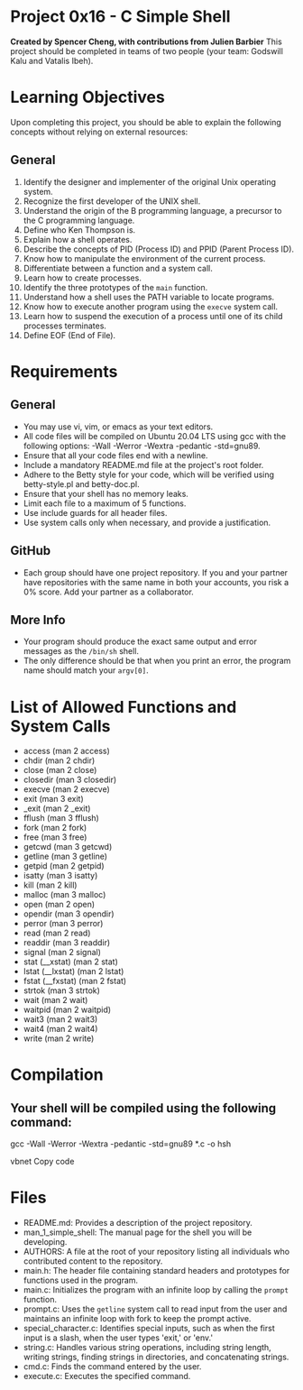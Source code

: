 # Project 0x16 - C Simple Shell
**Created by Spencer Cheng, with contributions from Julien Barbier**
This project should be completed in teams of two people (your team: Godswill Kalu and Vatalis Ibeh).

# Learning Objectives
Upon completing this project, you should be able to explain the following concepts without relying on external resources:

## General
1. Identify the designer and implementer of the original Unix operating system.
2. Recognize the first developer of the UNIX shell.
3. Understand the origin of the B programming language, a precursor to the C programming language.
4. Define who Ken Thompson is.
5. Explain how a shell operates.
6. Describe the concepts of PID (Process ID) and PPID (Parent Process ID).
7. Know how to manipulate the environment of the current process.
8. Differentiate between a function and a system call.
9. Learn how to create processes.
10. Identify the three prototypes of the `main` function.
11. Understand how a shell uses the PATH variable to locate programs.
12. Know how to execute another program using the `execve` system call.
13. Learn how to suspend the execution of a process until one of its child processes terminates.
14. Define EOF (End of File).

# Requirements
## General
- You may use vi, vim, or emacs as your text editors.
- All code files will be compiled on Ubuntu 20.04 LTS using gcc with the following options: -Wall -Werror -Wextra -pedantic -std=gnu89.
- Ensure that all your code files end with a newline.
- Include a mandatory README.md file at the project's root folder.
- Adhere to the Betty style for your code, which will be verified using betty-style.pl and betty-doc.pl.
- Ensure that your shell has no memory leaks.
- Limit each file to a maximum of 5 functions.
- Use include guards for all header files.
- Use system calls only when necessary, and provide a justification.

## GitHub
- Each group should have one project repository. If you and your partner have repositories with the same name in both your accounts, you risk a 0% score. Add your partner as a collaborator.

## More Info
- Your program should produce the exact same output and error messages as the `/bin/sh` shell.
- The only difference should be that when you print an error, the program name should match your `argv[0]`.

# List of Allowed Functions and System Calls
- access (man 2 access)
- chdir (man 2 chdir)
- close (man 2 close)
- closedir (man 3 closedir)
- execve (man 2 execve)
- exit (man 3 exit)
- _exit (man 2 _exit)
- fflush (man 3 fflush)
- fork (man 2 fork)
- free (man 3 free)
- getcwd (man 3 getcwd)
- getline (man 3 getline)
- getpid (man 2 getpid)
- isatty (man 3 isatty)
- kill (man 2 kill)
- malloc (man 3 malloc)
- open (man 2 open)
- opendir (man 3 opendir)
- perror (man 3 perror)
- read (man 2 read)
- readdir (man 3 readdir)
- signal (man 2 signal)
- stat (__xstat) (man 2 stat)
- lstat (__lxstat) (man 2 lstat)
- fstat (__fxstat) (man 2 fstat)
- strtok (man 3 strtok)
- wait (man 2 wait)
- waitpid (man 2 waitpid)
- wait3 (man 2 wait3)
- wait4 (man 2 wait4)
- write (man 2 write)

# Compilation
## Your shell will be compiled using the following command:
gcc -Wall -Werror -Wextra -pedantic -std=gnu89 *.c -o hsh

vbnet
Copy code

# Files
- README.md: Provides a description of the project repository.
- man_1_simple_shell: The manual page for the shell you will be developing.
- AUTHORS: A file at the root of your repository listing all individuals who contributed content to the repository.
- main.h: The header file containing standard headers and prototypes for functions used in the program.
- main.c: Initializes the program with an infinite loop by calling the `prompt` function.
- prompt.c: Uses the `getline` system call to read input from the user and maintains an infinite loop with fork to keep the prompt active.
- special_character.c: Identifies special inputs, such as when the first input is a slash, when the user types 'exit,' or 'env.'
- string.c: Handles various string operations, including string length, writing strings, finding strings in directories, and concatenating strings.
- cmd.c: Finds the command entered by the user.
- execute.c: Executes the specified command.
